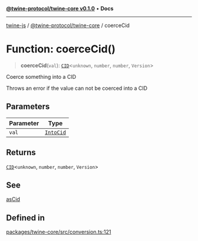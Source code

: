 [**@twine-protocol/twine-core v0.1.0**](../index.md) • **Docs**

***

[twine-js](../../../index.md) / [@twine-protocol/twine-core](../index.md) / coerceCid

# Function: coerceCid()

> **coerceCid**(`val`): [`CID`](../classes/CID.md)\<`unknown`, `number`, `number`, `Version`\>

Coerce something into a CID

Throws an error if the value can not be coerced into a CID

## Parameters

| Parameter | Type |
| ------ | ------ |
| `val` | [`IntoCid`](../type-aliases/IntoCid.md) |

## Returns

[`CID`](../classes/CID.md)\<`unknown`, `number`, `number`, `Version`\>

## See

[asCid](asCid.md)

## Defined in

[packages/twine-core/src/conversion.ts:121](https://github.com/twine-protocol/twine-js/blob/3800995f9c83f4f5711bcf3062ea754a1e4448ce/packages/twine-core/src/conversion.ts#L121)
